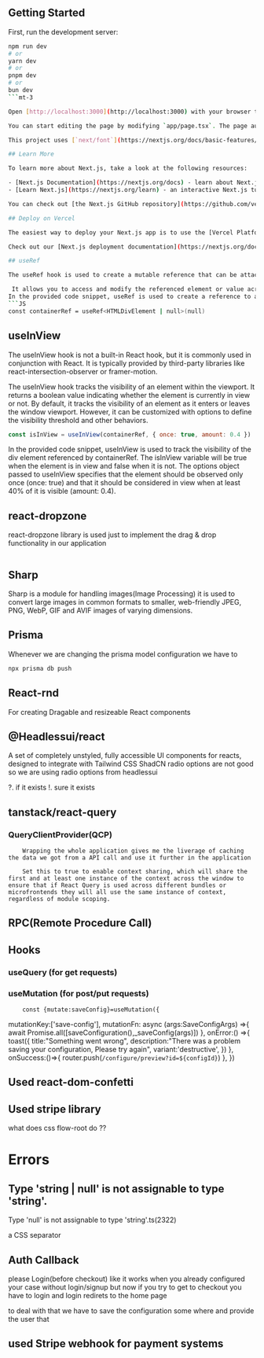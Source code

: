 ## Getting Started

First, run the development server:

```bash
npm run dev
# or
yarn dev
# or
pnpm dev
# or
bun dev
```mt-3

Open [http://localhost:3000](http://localhost:3000) with your browser to see the result.

You can start editing the page by modifying `app/page.tsx`. The page auto-updates as you edit the file.

This project uses [`next/font`](https://nextjs.org/docs/basic-features/font-optimization) to automatically optimize and load Inter, a custom Google Font.

## Learn More

To learn more about Next.js, take a look at the following resources:

- [Next.js Documentation](https://nextjs.org/docs) - learn about Next.js features and API.
- [Learn Next.js](https://nextjs.org/learn) - an interactive Next.js tutorial.

You can check out [the Next.js GitHub repository](https://github.com/vercel/next.js/) - your feedback and contributions are welcome!

## Deploy on Vercel

The easiest way to deploy your Next.js app is to use the [Vercel Platform](https://vercel.com/new?utm_medium=default-template&filter=next.js&utm_source=create-next-app&utm_campaign=create-next-app-readme) from the creators of Next.js.

Check out our [Next.js deployment documentation](https://nextjs.org/docs/deployment) for more details.

## useRef 

The useRef hook is used to create a mutable reference that can be attached to a DOM element or a value. In this case, containerRef is a reference to a div element. The useRef hook is initialized with null as the initial value.

 It allows you to access and modify the referenced element or value across renders without triggering a re-render.
In the provided code snippet, useRef is used to create a reference to a div element. The containerRef reference can be used to access and modify properties of the div element, such as its current property.
```JS
const containerRef = useRef<HTMLDivElement | null>(null)
```

## useInView

The useInView hook is not a built-in React hook, but it is commonly used in conjunction with React. It is typically provided by third-party libraries like react-intersection-observer or framer-motion.

The useInView hook tracks the visibility of an element within the viewport. It returns a boolean value indicating whether the element is currently in view or not. By default, it tracks the visibility of an element as it enters or leaves the window viewport. However, it can be customized with options to define the visibility threshold and other behaviors.


```js
const isInView = useInView(containerRef, { once: true, amount: 0.4 })
```
In the provided code snippet, useInView is used to track the visibility of the div element referenced by containerRef. The isInView variable will be true when the element is in view and false when it is not. The options object passed to useInView specifies that the element should be observed only once (once: true) and that it should be considered in view when at least 40% of it is visible (amount: 0.4).

## react-dropzone

react-dropzone library is used just to implement the drag & drop functionality in our application
```js


```

## Sharp
Sharp is a module for handling images(Image Processing) it is used to convert large images in common formats to smaller, web-friendly JPEG, PNG, WebP, GIF and AVIF images of varying dimensions.


## Prisma
Whenever we are changing the prisma model configuration we have to
```sh
npx prisma db push
```
## React-rnd
For creating Dragable and resizeable React components 

## @Headlessui/react
A set of completely unstyled, fully accessible UI components for reacts, designed to integrate with Tailwind CSS
ShadCN radio options are not good so we are using radio options from headlessui 

?.  if it exists
!.  sure it exists



## tanstack/react-query
### QueryClientProvider(QCP)
        Wrapping the whole application gives me the liverage of caching the data we got from a API call and use it further in the application
        
        Set this to true to enable context sharing, which will share the first and at least one instance of the context across the window to ensure that if React Query is used across different bundles or microfrontends they will all use the same instance of context, regardless of module scoping.

## RPC(Remote Procedure Call)
## Hooks
### useQuery (for get requests)
### useMutation (for post/put requests)
        const {mutate:saveConfig}=useMutation({
  mutationKey:['save-config'],
  mutationFn: async (args:SaveConfigArgs) =>{
    await Promise.all([saveConfiguration(),_saveConfig(args)])
  },
  onError:() =>{
    toast({
      title:"Something went wrong",
      description:"There was a problem saving your configuration, Please try again",
      variant:'destructive',
    })
  },
  onSuccess:()=>{
    router.push(`/configure/preview?id=${configId}`)
  },
 })

## Used react-dom-confetti


## Used stripe library

what does css flow-root do ??
# Errors 

## Type 'string | null' is not assignable to type 'string'.
  Type 'null' is not assignable to type 'string'.ts(2322)

 <Phone imgSrc={configurations.croppedImageUrl!}/>

 <div className='my-2 h-px bg-gray-200'/> a CSS separator


## Auth Callback
  please Login(before checkout)
  like it works when you already configured your case without login/signup but now if you try to get to checkout you have to login and login redirets to the home page 

  to deal with that we have to save the configuration some where and provide the user that



## used Stripe webhook for payment systems

